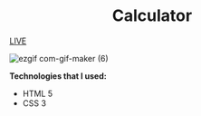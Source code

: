 <h1 align = "center">Calculator</h1>
<a href="https://vladyslavos.github.io/Calculator/">LIVE</a><br>


![ezgif com-gif-maker (6)](https://user-images.githubusercontent.com/67589338/123551015-a3422300-d778-11eb-8fe2-178d112a212b.gif)

 <b>Technologies that I used:</b>
<ul>
  <li>HTML 5</li>
  <li>CSS 3</li>
</ul>


